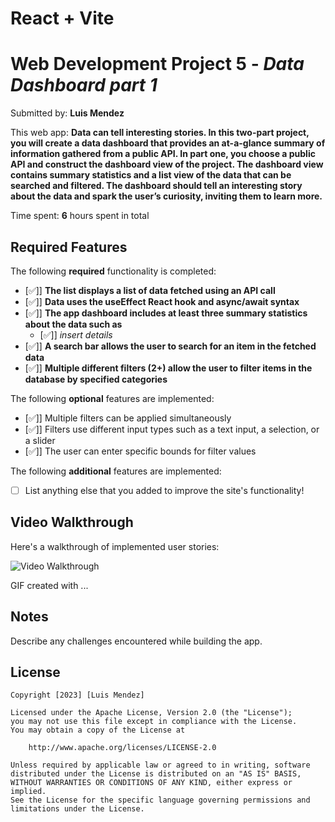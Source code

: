 # React + Vite

# Web Development Project 5 - *Data Dashboard part 1*

Submitted by: **Luis Mendez**

This web app: **Data can tell interesting stories. In this two-part project, you will create a data dashboard that provides an at-a-glance summary of information gathered from a public API. In part one, you choose a public API and construct the dashboard view of the project. The dashboard view contains summary statistics and a list view of the data that can be searched and filtered. The dashboard should tell an interesting story about the data and spark the user’s curiosity, inviting them to learn more.**

Time spent: **6** hours spent in total

## Required Features

The following **required** functionality is completed:

- [✅]] **The list displays a list of data fetched using an API call**
- [✅]] **Data uses the useEffect React hook and async/await syntax**
- [✅]] **The app dashboard includes at least three summary statistics about the data such as**
  - [✅]] *insert details*
- [✅]] **A search bar allows the user to search for an item in the fetched data**
- [✅]] **Multiple different filters (2+) allow the user to filter items in the database by specified categories**

The following **optional** features are implemented:

- [✅]] Multiple filters can be applied simultaneously
- [✅]] Filters use different input types such as a text input, a selection, or a slider
- [✅]] The user can enter specific bounds for filter values

The following **additional** features are implemented:

* [ ] List anything else that you added to improve the site's functionality!

## Video Walkthrough

Here's a walkthrough of implemented user stories:

<img src='web102_project5_result.gif' title='Video Walkthrough' width='' alt='Video Walkthrough' />

<!-- Replace this with whatever GIF tool you used! -->
GIF created with ...  
<!-- Recommended tools:
[Kap](https://getkap.co/) for macOS
[ScreenToGif](https://www.screentogif.com/) for Windows
[peek](https://github.com/phw/peek) for Linux. -->

## Notes

Describe any challenges encountered while building the app.

## License

    Copyright [2023] [Luis Mendez]

    Licensed under the Apache License, Version 2.0 (the "License");
    you may not use this file except in compliance with the License.
    You may obtain a copy of the License at

        http://www.apache.org/licenses/LICENSE-2.0

    Unless required by applicable law or agreed to in writing, software
    distributed under the License is distributed on an "AS IS" BASIS,
    WITHOUT WARRANTIES OR CONDITIONS OF ANY KIND, either express or implied.
    See the License for the specific language governing permissions and
    limitations under the License.
